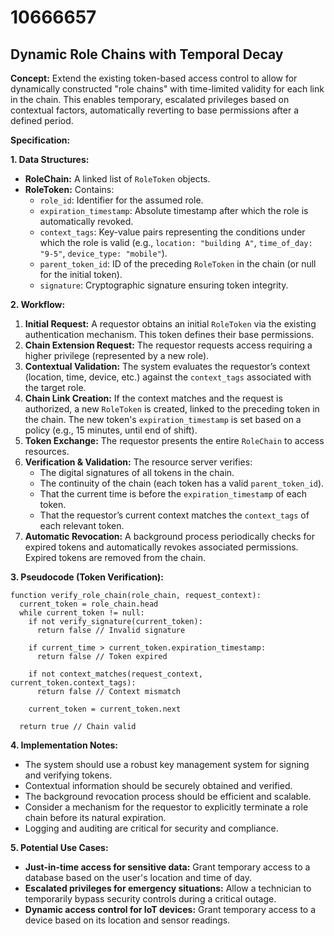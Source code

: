 # 10666657

## Dynamic Role Chains with Temporal Decay

**Concept:** Extend the existing token-based access control to allow for dynamically constructed "role chains" with time-limited validity for each link in the chain. This enables temporary, escalated privileges based on contextual factors, automatically reverting to base permissions after a defined period. 

**Specification:**

**1. Data Structures:**

*   **RoleChain:** A linked list of `RoleToken` objects.
*   **RoleToken:** Contains:
    *   `role_id`: Identifier for the assumed role.
    *   `expiration_timestamp`: Absolute timestamp after which the role is automatically revoked.
    *   `context_tags`: Key-value pairs representing the conditions under which the role is valid (e.g., `location: "building A"`, `time_of_day: "9-5"`, `device_type: "mobile"`).
    *   `parent_token_id`:  ID of the preceding `RoleToken` in the chain (or null for the initial token).
    *   `signature`: Cryptographic signature ensuring token integrity.

**2. Workflow:**

1.  **Initial Request:** A requestor obtains an initial `RoleToken` via the existing authentication mechanism. This token defines their base permissions.
2.  **Chain Extension Request:** The requestor requests access requiring a higher privilege (represented by a new role).
3.  **Contextual Validation:** The system evaluates the requestor’s context (location, time, device, etc.) against the `context_tags` associated with the target role.
4.  **Chain Link Creation:** If the context matches and the request is authorized, a new `RoleToken` is created, linked to the preceding token in the chain. The new token's `expiration_timestamp` is set based on a policy (e.g., 15 minutes, until end of shift).
5.  **Token Exchange:** The requestor presents the entire `RoleChain` to access resources.
6.  **Verification & Validation:** The resource server verifies:
    *   The digital signatures of all tokens in the chain.
    *   The continuity of the chain (each token has a valid `parent_token_id`).
    *   That the current time is before the `expiration_timestamp` of each token.
    *   That the requestor’s current context matches the `context_tags` of each relevant token.
7.  **Automatic Revocation:** A background process periodically checks for expired tokens and automatically revokes associated permissions.  Expired tokens are removed from the chain.

**3. Pseudocode (Token Verification):**

```
function verify_role_chain(role_chain, request_context):
  current_token = role_chain.head
  while current_token != null:
    if not verify_signature(current_token):
      return false // Invalid signature

    if current_time > current_token.expiration_timestamp:
      return false // Token expired

    if not context_matches(request_context, current_token.context_tags):
      return false // Context mismatch

    current_token = current_token.next

  return true // Chain valid
```

**4.  Implementation Notes:**

*   The system should use a robust key management system for signing and verifying tokens.
*   Contextual information should be securely obtained and verified.
*   The background revocation process should be efficient and scalable.
*   Consider a mechanism for the requestor to explicitly terminate a role chain before its natural expiration.
*   Logging and auditing are critical for security and compliance.

**5. Potential Use Cases:**

*   **Just-in-time access for sensitive data:** Grant temporary access to a database based on the user's location and time of day.
*   **Escalated privileges for emergency situations:** Allow a technician to temporarily bypass security controls during a critical outage.
*   **Dynamic access control for IoT devices:** Grant temporary access to a device based on its location and sensor readings.